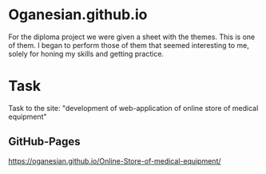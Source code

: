 # Oganesian.github.io
For the diploma project we were given a sheet with the themes. This is one of them. I began to perform those of them that seemed interesting to me, solely for honing my skills and getting practice.

# Task
Task to the site: "development of web-application of online store of medical equipment"

## GitHub-Pages
https://oganesian.github.io/Online-Store-of-medical-equipment/
